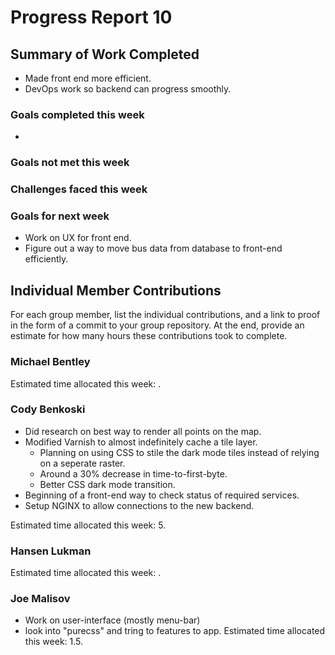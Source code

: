 # Progress Report 10

## Summary of Work Completed
- Made front end more efficient.
- DevOps work so backend can progress smoothly.

### Goals completed this week
- 

### Goals not met this week


### Challenges faced this week


### Goals for next week
- Work on UX for front end.
- Figure out a way to move bus data from database to front-end efficiently.

## Individual Member Contributions

For each group member, list the individual contributions, and a link to proof in the form of a commit to your group repository. At the end, provide an estimate for how many hours these contributions took to complete.

### Michael Bentley

Estimated time allocated this week: .

### Cody Benkoski
- Did research on best way to render all points on the map.
- Modified Varnish to almost indefinitely cache a tile layer.
  - Planning on using CSS to stile the dark mode tiles instead of relying on a seperate raster.
  - Around a 30% decrease in time-to-first-byte.
  - Better CSS dark mode transition.
- Beginning of a front-end way to check status of required services.
- Setup NGINX to allow connections to the new backend.

Estimated time allocated this week: 5.

### Hansen Lukman

Estimated time allocated this week: .

### Joe Malisov
- Work on user-interface (mostly menu-bar)
- look into "purecss" and tring to features to app.
Estimated time allocated this week: 1.5.
